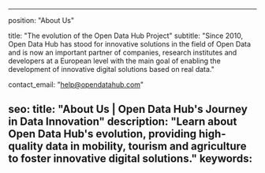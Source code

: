 

---
position: "About Us"

title: "The evolution of the Open Data Hub Project"
subtitle: "Since 2010, Open Data Hub has stood for innovative solutions in the field of Open Data and is now an important partner of companies, research institutes and developers at a European level with the main goal of enabling the development of innovative digital solutions based on real data."

contact_email: "help@opendatahub.com"

seo:
  title: "About Us | Open Data Hub's Journey in Data Innovation"
  description: "Learn about Open Data Hub's evolution, providing high-quality data in mobility, tourism and agriculture to foster innovative digital solutions."
  keywords:
---